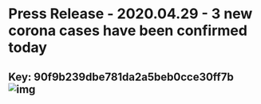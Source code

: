 # Press Release - 2020.04.29 - 3 new corona cases have been confirmed today 
Key: 90f9b239dbe781da2a5beb0cce30ff7b 
![img](img/90f9b239dbe781da2a5beb0cce30ff7b.jpg)
---
```

```
